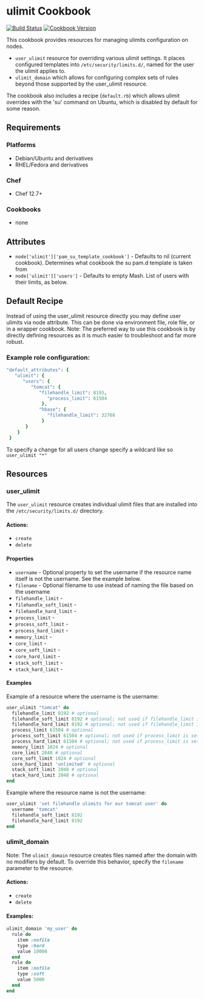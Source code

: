 # ulimit Cookbook

[![Build Status](https://travis-ci.org/bmhatfield/chef-ulimit.svg?branch=master)](https://travis-ci.org/bmhatfield/chef-ulimit) [![Cookbook Version](https://img.shields.io/cookbook/v/ulimit.svg)](https://supermarket.chef.io/cookbooks/ulimit)

This cookbook provides resources for managing ulimits configuration on nodes.

- `user_ulimit` resource for overriding various ulimit settings. It places configured templates into `/etc/security/limits.d/`, named for the user the ulimit applies to.
- `ulimit_domain` which allows for configuring complex sets of rules beyond those supported by the user_ulimit resource.

The cookbook also includes a recipe (`default.rb`) which allows ulimit overrides with the 'su' command on Ubuntu, which is disabled by default for some reason.

## Requirements

### Platforms

- Debian/Ubuntu and derivatives
- RHEL/Fedora and derivatives

### Chef

- Chef 12.7+

### Cookbooks

- none

## Attributes

- `node['ulimit']['pam_su_template_cookbook']` - Defaults to nil (current cookbook). Determines what cookbook the su pam.d template is taken from
- `node['ulimit']['users']` - Defaults to empty Mash. List of users with their limits, as below.

## Default Recipe

Instead of using the user_ulimit resource directly you may define user ulimits via node attribute. This can be done via environment file, role file, or in a wrapper cookbook. Note: The preferred way to use this cookbook is by directly defining resources as it is much easier to troubleshoot and far more robust.

### Example role configuration:

```ruby
"default_attributes": {
   "ulimit": {
      "users": {
         "tomcat": {
            "filehandle_limit": 8193,
               "process_limit": 61504
             },
            "hbase": {
               "filehandle_limit": 32768
             }
       }
    }
 }
```

To specify a change for all users change specify a wildcard like so `user_ulimit "*"`

## Resources

### user_ulimit

The `user_ulimit` resource creates individual ulimit files that are installed into the `/etc/security/limits.d/` directory.

#### Actions:

- `create`
- `delete`

#### Properties

- `username` - Optional property to set the username if the resource name itself is not the username. See the example below.
- `filename` - Optional filename to use instead of naming the file based on the username
- `filehandle_limit` -
- `filehandle_soft_limit` -
- `filehandle_hard_limit` -
- `process_limit` -
- `process_soft_limit` -
- `process_hard_limit` -
- `memory_limit` -
- `core_limit` -
- `core_soft_limit` -
- `core_hard_limit` -
- `stack_soft_limit` -
- `stack_hard_limit` -

#### Examples

Example of a resource where the username is the username:

```ruby
user_ulimit "tomcat" do
  filehandle_limit 8192 # optional
  filehandle_soft_limit 8192 # optional; not used if filehandle_limit is set)
  filehandle_hard_limit 8192 # optional; not used if filehandle_limit is set)
  process_limit 61504 # optional
  process_soft_limit 61504 # optional; not used if process_limit is set)
  process_hard_limit 61504 # optional; not used if process_limit is set)
  memory_limit 1024 # optional
  core_limit 2048 # optional
  core_soft_limit 1024 # optional
  core_hard_limit 'unlimited' # optional
  stack_soft_limit 2048 # optional
  stack_hard_limit 2048 # optional
end
```

Example where the resource name is not the username:

```ruby
user_ulimit 'set filehandle ulimits for our tomcat user' do
  username 'tomcat'
  filehandle_soft_limit 8192
  filehandle_hard_limit 8192
end
```

### ulimit_domain

Note: The `ulimit_domain` resource creates files named after the domain with no modifiers by default. To override this behavior, specify the `filename` parameter to the resource.

#### Actions:

- `create`
- `delete`

#### Examples:

```ruby
ulimit_domain 'my_user' do
  rule do
    item :nofile
    type :hard
    value 10000
  end
  rule do
    item :nofile
    type :soft
    value 5000
  end
end
```
